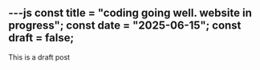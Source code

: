---js
const title = "coding going well. website in progress";
const date = "2025-06-15";
const draft = false;
---
This is a draft post
